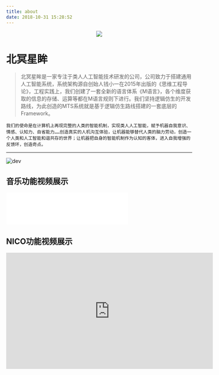 ```yaml
---
title: about  
date: 2018-10-31 15:28:52
---
```

<center>
<img src="http://qiniu.52ng.cn/tes/jpg/galaxyeye.jpg"/>
</center>



# **北冥星眸** #


>北冥星眸是一家专注于类人人工智能技术研发的公司，公司致力于搭建通用人工智能系统，系统架构源自创始人钱小一在2015年出版的《思维工程导论》，工程实践上，我们创建了一套全新的语言体系《M语言》，各个维度获取的信息的存储、运算等都在M语言规则下进行。我们坚持逻辑仿生的开发路线，为此创造的MTS系统就是基于逻辑仿生路线搭建的一套底层的Framework。
<!--more-->

    我们的使命是在计算机上再现完整的人类的智能机制，实现类人人工智能，赋予机器自我意识、情感、认知力、自省能力……创造真实的人机沟互体验，让机器能够替代人类的脑力劳动，创造一个人类和人工智能和谐共存的世界；让机器把自身的智能机制作为认知的客体，进入自我增强的反馈环，创造奇点。

---
    
![dev][2]

## 音乐功能视频展示
<iframe frameborder="no" border="0" marginwidth="0" marginheight="0" width=330 height=86 src="//music.163.com/outchain/player?type=2&id=528478901&auto=1&height=66"></iframe>

## NICO功能视频展示
<iframe width="560" height="315" src="http://www.galaxyeye-tech.com/video/nico/nico-video1.mp4" frameborder="0" allowfullscreen></iframe>


  [1]: http://qiniu.52ng.cn/tes/jpg/galaxyeye.jpg
  [2]: http://www.galaxyeye-tech.com/image/com_deve_con.png
